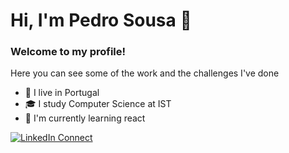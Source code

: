 # Hi, I'm Pedro Sousa 👋

### Welcome to my profile!

Here you can see some of the work and the challenges I've done

- 📍 I live in Portugal
- 🎓 I study Computer Science at IST
- 🌱 I'm currently learning react

[![LinkedIn Connect](https://img.shields.io/badge/LinkedIn-Connect-blue)](https://www.linkedin.com/in/pedro-sousa-077372277/)

<!--
**pmasousa/pmasousa** is a ✨ _special_ ✨ repository because its `README.md` (this file) appears on your GitHub profile.

Here are some ideas to get you started:

- 🔭 I’m currently working on ...
- 🌱 I’m currently learning ...
- 👯 I’m looking to collaborate on ...
- 🤔 I’m looking for help with ...
- 💬 Ask me about ...
- 📫 How to reach me: ...
- 😄 Pronouns: ...
- ⚡ Fun fact: ...
-->
